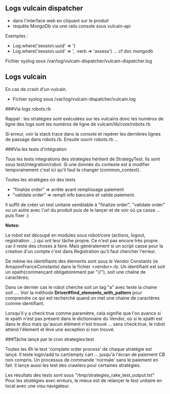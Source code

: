 Logs vulcain dispatcher
--------------------------

- dans l'interface web en cliquant sur le produit
- requête MongoDb via une rails console sous vulcain-api

Exemples : 
* Log.where('session.uuid' => <uuid>') 
* Log.where('session.uuid' => <uuid>', :verb => 'assess') 
... cf doc mongodb


Fichier syslog sous /var/log/vulcain-dispatcher/vulcain-dispatcher.log


Logs vulcain
--------------------------
En cas de crash d'un vulcain.

- Fichier syslog sous /var/log/vulcain-dispatcher/vulcain.log


###Via logs robots.rb

Rappel : les stratégies sont exécutées sur les vulcains donc les numéros de ligne des logs sont les
numéros de ligne de vulcain/lib/core/robots.rb

Si erreur, voir la stack trace dans la console et repérer les dernières lignes de passage dans robots.rb.
Ensuite ouvrir robots.rb ...

###Via les tests d'intégration

Tous les tests integrations des strategies héritent de StrategyTest.
Ils sont sous test/integration/robot.
Si une donnée du contexte est à modifier temporairement c'est ici qu'il faut la changer (common_context).

Toutes les stratégies on des tests 
* "finalize order" => arrête avant remplissage paiement
* "validate order" => rempli info bancaire et valide paiement.

Il suffit de créer un test unitaire semblable à "finalize order", "validate order" ou un autre avec 
l'url du produit puis de le lançer et de voir où ça casse ... puis fixer :)

**Notes:**

Le robot est découpé en modules sous robot/core (actions, logout, registration ...) qui ont leur tâche propre. Ce n'est pas
encore très propre car il reste des choses à faire. Mais généralement si un script
casse pour la création d'un compte c'est dans Registration qu'il faut chercher l'erreur.

De même les identifiants des élements sont sous le Vendor Constants (ie AmazonFranceConstants) dans le
fichier \<vendor\>.rb.
Un identifiant est soit un xpath(commençant obligatoirement par "//"), soit une chaîne de caractères;

Dans ce dernier cas le robot cherche soit un tag "a" avec texte la chaine soit .... 
Voir la méthode **Driver#find\_elements\_with\_pattern**
pour comprendre ce qui est recherché quand on met une chaine de caractères comme identifiant.

Lorsqu'il y a check:true comme paramètre, cela signifie que l'on avance si le xpath n'est pas présent dans le dictionnaire du Vendor, où si le xpath est dans le dico mais qu'aucun élément n'est trouvé … sans check:true, le robot attend l'élement et lève une exception si non trouvé.

###Tâche lançé par le cron strategies:test

Toutes les 6h le test 'complete order process' de chaque stratégie est lançé.
Il teste login/add to cart/empty cart ... jusqu'à l'écran de paiement CB non compris.
Un processus de commande 'normale' sans le paiement en fait.
Il lançe aussi les test des crawlers pour certaines stratégies.

Les résultats des tests sont sous "/tmp/strategies\_rake\_test_output.txt"
Pour les stratégies avec erreurs, le mieux est de relançer le test unitaire en local avec une visu
navigateur.




